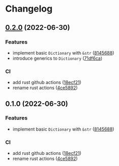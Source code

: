 # Changelog

## [0.2.0](https://www.github.com/nfejzic/capillary/compare/v0.1.0...v0.2.0) (2022-06-30)


### Features

* implement basic `Dictionary` with `&str` ([8145688](https://www.github.com/nfejzic/capillary/commit/81456884f5d413021e26ae02783125dc48715136))
* introduce generics to `Dictionary` ([71df6ca](https://www.github.com/nfejzic/capillary/commit/71df6cafff049d48929f955a64c949bdbf554d36))


### CI

* add rust github actions ([18ecf21](https://www.github.com/nfejzic/capillary/commit/18ecf2149470c9b2d5af31e38538715015f2d82d))
* rename rust actions ([4ce5892](https://www.github.com/nfejzic/capillary/commit/4ce58925b031ea41641e1da5fb79be41c0382056))

## 0.1.0 (2022-06-30)


### Features

* implement basic `Dictionary` with `&str` ([8145688](https://www.github.com/nfejzic/capillary/commit/81456884f5d413021e26ae02783125dc48715136))


### CI

* add rust github actions ([18ecf21](https://www.github.com/nfejzic/capillary/commit/18ecf2149470c9b2d5af31e38538715015f2d82d))
* rename rust actions ([4ce5892](https://www.github.com/nfejzic/capillary/commit/4ce58925b031ea41641e1da5fb79be41c0382056))
